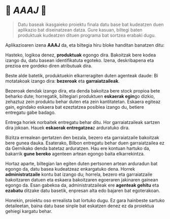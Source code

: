 # 🛒 *AAAJ* 🚚

>Datu baseak ikasgaieko proiektu finala datu base bat kudeatzen duen aplikazio bat diseinatzean datza. Gure kasuan, biltegi baten produktuak kudeatzen dituen programa bat sortzea erabaki dugu.

Aplikazioaren izena **AAAJ** da, eta biltegia hiru bloke handitan banatzen ditu:

Hasteko, logikoa denez, **produktuak** egongo dira. Bakoitzak bere kodea izango du, datu basean identifikatuta egoteko. Izena, deskribapena eta prezioa ere gordeko diren atributuak dira.

Beste alde batetik, produktuekin elkarreragiten duten agenteak daude: Bi motatakoak izango dira: **bezeroak** eta **garraiatzaileak**.

Bezeroak dendak izango dira, eta denda bakoitza bere stock propioa bete beharko dute; horregatik, biltegiari produktuen **eskaerak egin**go dizkio, zehaztuz zein produktu behar duten eta zein kantitatetan. Eskaera egiteaz gain, egindako eskaera bat ezeztatzea posiblea izango du, betiere entregatu gabe badago.

Entrega horiek norbaitek entregatu behar ditu. Hor garraiatzaileak sartzen dira jokoan. Hauek **eskaerak entregatzea**z arduratuko dira.

Bizitza errealean gertatzen den bezala, bezero eta garraiatzaile bakoitzak bere gunea dauka. Esaterako, Bilbon entregatu behar duen garraiatzailea ez da Gernikako denda batetaz arduratzen. Hau ere kontuan hartuko da, bakarrik **gune bereko** agenteen artean egongo baita elkarrekintza.

Hortaz aparte, biltegian lan egiten duten pertsonen artean arduradun bat egongo da, datu basea kudeatzeaz enkargatuko dena. Horrek **administratzaile** kontu bat izango du; horrela, bezero eta garraiatzaile bakoitzaren datuen eta eskaera bakoitzaren egoeraren jakinaren gainean egongo da. Esan gabekoa da, administratzaileak ere **agenteak gehitu** eta **ezabatu** ditzake datu basetik, enpresan alta edo bajaren bat egoterakoan.

Honekin, proiektu oso errealista bat lortuko dugu. Ez gara hainbeste sartuko detaileetan, baina datu base sinple bat eskatzen denez ez da proiektua gehiegi kargatu behar.

